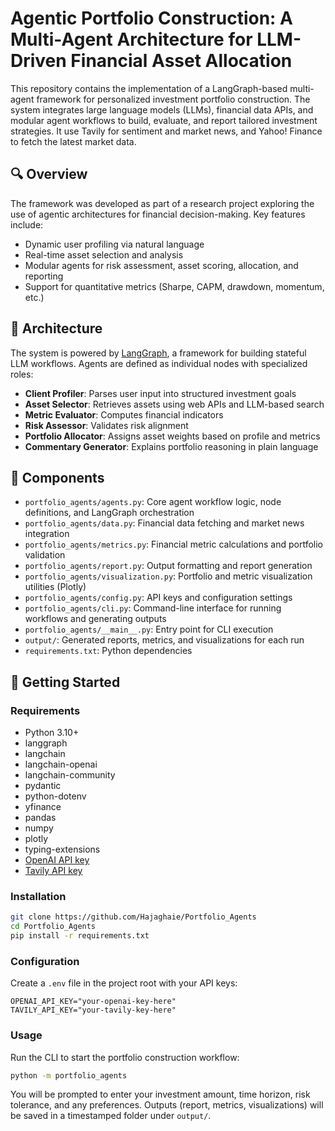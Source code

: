 # Agentic Portfolio Construction: A Multi-Agent Architecture for LLM-Driven Financial Asset Allocation

This repository contains the implementation of a LangGraph-based multi-agent framework for personalized investment portfolio construction. The system integrates large language models (LLMs), financial data APIs, and modular agent workflows to build, evaluate, and report tailored investment strategies. It use Tavily for sentiment and market news, and Yahoo! Finance to fetch the latest market data.

## 🔍 Overview

The framework was developed as part of a research project exploring the use of agentic architectures for financial decision-making. Key features include:

- Dynamic user profiling via natural language
- Real-time asset selection and analysis
- Modular agents for risk assessment, asset scoring, allocation, and reporting
- Support for quantitative metrics (Sharpe, CAPM, drawdown, momentum, etc.)

## 🧠 Architecture

The system is powered by [LangGraph](https://github.com/langchain-ai/langgraph), a framework for building stateful LLM workflows. Agents are defined as individual nodes with specialized roles:

- **Client Profiler**: Parses user input into structured investment goals
- **Asset Selector**: Retrieves assets using web APIs and LLM-based search
- **Metric Evaluator**: Computes financial indicators
- **Risk Assessor**: Validates risk alignment
- **Portfolio Allocator**: Assigns asset weights based on profile and metrics
- **Commentary Generator**: Explains portfolio reasoning in plain language

## 🧱 Components

- `portfolio_agents/agents.py`: Core agent workflow logic, node definitions, and LangGraph orchestration
- `portfolio_agents/data.py`: Financial data fetching and market news integration
- `portfolio_agents/metrics.py`: Financial metric calculations and portfolio validation
- `portfolio_agents/report.py`: Output formatting and report generation
- `portfolio_agents/visualization.py`: Portfolio and metric visualization utilities (Plotly)
- `portfolio_agents/config.py`: API keys and configuration settings
- `portfolio_agents/cli.py`: Command-line interface for running workflows and generating outputs
- `portfolio_agents/__main__.py`: Entry point for CLI execution
- `output/`: Generated reports, metrics, and visualizations for each run
- `requirements.txt`: Python dependencies

## 🚀 Getting Started

### Requirements

- Python 3.10+
- langgraph
- langchain
- langchain-openai
- langchain-community
- pydantic
- python-dotenv
- yfinance
- pandas
- numpy
- plotly
- typing-extensions
- [OpenAI API key](https://platform.openai.com/account/api-keys)
- [Tavily API key](https://app.tavily.com/)

### Installation

```bash
git clone https://github.com/Hajaghaie/Portfolio_Agents
cd Portfolio_Agents
pip install -r requirements.txt
```

### Configuration

Create a `.env` file in the project root with your API keys:

```
OPENAI_API_KEY="your-openai-key-here"
TAVILY_API_KEY="your-tavily-key-here"
```

### Usage

Run the CLI to start the portfolio construction workflow:

```bash
python -m portfolio_agents
```

You will be prompted to enter your investment amount, time horizon, risk tolerance, and any preferences. Outputs (report, metrics, visualizations) will be saved in a timestamped folder under `output/`.
